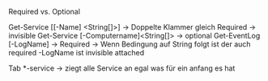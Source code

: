 Required vs. Optional

Get-Service [[-Name] <String[]>] -> Doppelte Klammer gleich Required -> invisible
Get-Service [-Computername]<String[]> -> optional
Get-EventLog [-LogName] <String> -> Required -> Wenn Bedingung auf String folgt ist der auch required -LogName ist invisible attached

Tab
*-service -> ziegt alle Service an egal was für ein anfang es hat